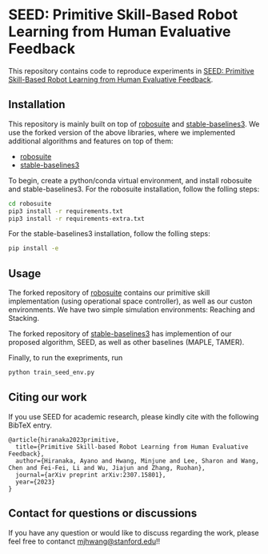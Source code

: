 # SEED: Primitive Skill-Based Robot Learning from Human Evaluative Feedback
This repository contains code to reproduce experiments in [SEED: Primitive Skill-Based Robot Learning from Human Evaluative Feedback](https://seediros23.github.io/).

## Installation
This repository is mainly built on top of [robosuite](https://robosuite.ai/) and [stable-baselines3](https://github.com/DLR-RM/stable-baselines3).
We use the forked version of the above libraries, where we implemented additional algorithms and features on top of them:
  - [robosuite](https://github.com/misoshiruseijin/robosuite)
  - [stable-baselines3](https://github.com/mj-hwang/stable-baselines3)

To begin, create a python/conda virtual environment, and install robosuite and stable-baselines3.
For the robosuite installation, follow the folling steps:
```sh
cd robosuite
pip3 install -r requirements.txt
pip3 install -r requirements-extra.txt
```

For the stable-baselines3 installation, follow the folling steps:
```sh
pip install -e
```

## Usage
The forked repository of [robosuite](https://robosuite.ai/) contains our primitive skill implementation (using operational space controller), as well as our custon environments.
We have two simple simulation environments: Reaching and Stacking.

The forked repository of [stable-baselines3](https://github.com/DLR-RM/stable-baselines3) has implemention of our proposed algorithm, SEED, as well as other baselines (MAPLE, TAMER). 

Finally, to run the exepriments, run 
```sh
python train_seed_env.py
```

## Citing our work
If you use SEED for academic research, please kindly cite with the following BibTeX entry.

```
@article{hiranaka2023primitive,
  title={Primitive Skill-based Robot Learning from Human Evaluative Feedback},
  author={Hiranaka, Ayano and Hwang, Minjune and Lee, Sharon and Wang, Chen and Fei-Fei, Li and Wu, Jiajun and Zhang, Ruohan},
  journal={arXiv preprint arXiv:2307.15801},
  year={2023}
}
```

## Contact for questions or discussions
If you have any question or would like to discuss regarding the work, please feel free to contanct mjhwang@stanford.edu!!
